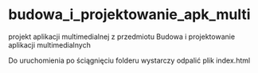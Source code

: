 # budowa_i_projektowanie_apk_multi
projekt aplikacji multimedialnej z przedmiotu Budowa i projektowanie aplikacji multimedialnych

Do uruchomienia po ściągnięciu folderu wystarczy odpalić plik index.html
